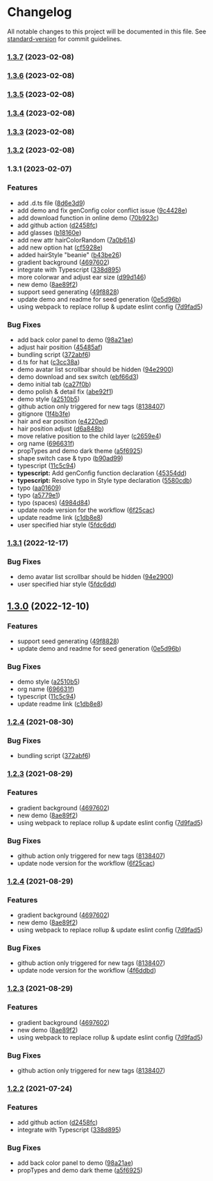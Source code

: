 # Changelog

All notable changes to this project will be documented in this file. See [standard-version](https://github.com/conventional-changelog/standard-version) for commit guidelines.

### [1.3.7](https://github.com/chilllab/react-nice-avatar/compare/v1.3.6...v1.3.7) (2023-02-08)

### [1.3.6](https://github.com/chilllab/react-nice-avatar/compare/v1.3.5...v1.3.6) (2023-02-08)

### [1.3.5](https://github.com/chilllab/react-nice-avatar/compare/v1.3.4...v1.3.5) (2023-02-08)

### [1.3.4](https://github.com/chilllab/react-nice-avatar/compare/v1.3.3...v1.3.4) (2023-02-08)

### [1.3.3](https://github.com/chilllab/react-nice-avatar/compare/v1.3.2...v1.3.3) (2023-02-08)

### [1.3.2](https://github.com/chilllab/react-nice-avatar/compare/v1.3.1...v1.3.2) (2023-02-08)

### 1.3.1 (2023-02-07)


### Features

* add .d.ts file ([8d6e3d9](https://github.com/chilllab/react-nice-avatar/commits8d6e3d93caf226999f0bc71d9838b87f2ac73357))
* add demo and fix genConfig color conflict issue ([9c4428e](https://github.com/chilllab/react-nice-avatar/commits9c4428e90aafc9f811f3febfea185a293b4f778c))
* add download function in online demo ([70b923c](https://github.com/chilllab/react-nice-avatar/commits70b923c46544c7a3bfc0e4fa9abdb96f4b489e34))
* add github action ([d2458fc](https://github.com/chilllab/react-nice-avatar/commitsd2458fca0bbca32426ddf1774bf3cf1c986f80f9))
* add glasses ([b18160e](https://github.com/chilllab/react-nice-avatar/commitsb18160ee480a3c82ebd145f96997a876b3f8f972))
* add new attr hairColorRandom ([7a0b614](https://github.com/chilllab/react-nice-avatar/commits7a0b61425444c1b8c7aaabdcc29cfaa4aaeaf3c1))
* add new option hat ([cf5928e](https://github.com/chilllab/react-nice-avatar/commitscf5928eb63f37b02c2f0db204ea89af6b2dc8352))
* added hairStyle "beanie" ([b43be26](https://github.com/chilllab/react-nice-avatar/commitsb43be2663e550ebccb733eafee2812532f5c3b00))
* gradient background ([4697602](https://github.com/chilllab/react-nice-avatar/commits4697602f098e019e6bbd0800c1780f61a43d367a))
* integrate with Typescript ([338d895](https://github.com/chilllab/react-nice-avatar/commits338d895481423284475475c2932a18788c872e56))
* more colorwar and adjust ear size ([d99d146](https://github.com/chilllab/react-nice-avatar/commitsd99d1467be6f7ff272c0adb55e38ef99bb54abd9))
* new demo ([8ae89f2](https://github.com/chilllab/react-nice-avatar/commits8ae89f23837399cbb218e4a5f4103cf44a78438a))
* support seed generating ([49f8828](https://github.com/chilllab/react-nice-avatar/commits49f88284b23518c7e3aa089735c518f6f70ce339))
* update demo and readme for seed generation ([0e5d96b](https://github.com/chilllab/react-nice-avatar/commits0e5d96baa7fa2c6f17e70c485e0475dde37aa92e))
* using webpack to replace rollup & update eslint config ([7d9fad5](https://github.com/chilllab/react-nice-avatar/commits7d9fad58ba9d7747eed091178cb427b7417e8844))


### Bug Fixes

* add back color panel to demo ([98a21ae](https://github.com/chilllab/react-nice-avatar/commits98a21ae6d31c2638dfd1c887dfcb96f1f7f8b003))
* adjust hair position ([45485af](https://github.com/chilllab/react-nice-avatar/commits45485af271b29d2cd09f2888961f009e61f13f39))
* bundling script ([372abf6](https://github.com/chilllab/react-nice-avatar/commits372abf6b680671ff233d2f8f58e36103e9841034))
* d.ts for hat ([c3cc38a](https://github.com/chilllab/react-nice-avatar/commitsc3cc38a9c3af1844a69c045ca7fc6db7e956d226))
* demo avatar list scrollbar should be hidden ([94e2900](https://github.com/chilllab/react-nice-avatar/commits94e290073e7c4d77c385479c52093cdf0ee49e70))
* demo download and sex switch ([ebf66d3](https://github.com/chilllab/react-nice-avatar/commitsebf66d3eefb256d9b75455820bd6bd52781636b7))
* demo initial tab ([ca27f0b](https://github.com/chilllab/react-nice-avatar/commitsca27f0bcd6151e7137fd09f0a00aad33644a3593))
* demo polish & detail fix ([abe92f1](https://github.com/chilllab/react-nice-avatar/commitsabe92f19b3bae6daba15491b60e9edf4a34f31e7))
* demo style ([a2510b5](https://github.com/chilllab/react-nice-avatar/commitsa2510b59a8ca878d512df5b80cd2ad21b5a613a8))
* github action only triggered for new tags ([8138407](https://github.com/chilllab/react-nice-avatar/commits8138407550057acfcfedbc3518f2f9ffeb52c0d3))
* gitignore ([1f4b3fe](https://github.com/chilllab/react-nice-avatar/commits1f4b3fed864a5aecb97a04fefadeb32ed09ae030))
* hair and ear position ([e4220ed](https://github.com/chilllab/react-nice-avatar/commitse4220edf9ecbbefd893b5600fe74072737660876))
* hair position adjust ([d6a848b](https://github.com/chilllab/react-nice-avatar/commitsd6a848b60d8f0056c6a6c3737f19d229b6389125))
* move relative position to the child layer ([c2659e4](https://github.com/chilllab/react-nice-avatar/commitsc2659e4a1669b2491da0eacda2ae2eea25158fbb))
* org name ([696631f](https://github.com/chilllab/react-nice-avatar/commits696631fc49802081c8c17eb4394e6ec3f7dce9f4))
* propTypes and demo dark theme ([a5f6925](https://github.com/chilllab/react-nice-avatar/commitsa5f6925d23fe4234d952ac38e4e2f5df94c507d7))
* shape switch case & typo ([b90ad99](https://github.com/chilllab/react-nice-avatar/commitsb90ad99abf7fc0c54a7d7d570ceffae363171191))
* typescript ([11c5c94](https://github.com/chilllab/react-nice-avatar/commits11c5c948a4cdeecde1462081f065eb9735b037c9))
* **typescript:** Add genConfig function declaration ([45354dd](https://github.com/chilllab/react-nice-avatar/commits45354dd2f56fe9894c25a5ac4b1ba56dd7f0fae5))
* **typescript:** Resolve typo in Style type declaration ([5580cdb](https://github.com/chilllab/react-nice-avatar/commits5580cdba11f61c5d812baeffe7bb5dcbac70513a))
* typo ([aa01609](https://github.com/chilllab/react-nice-avatar/commitsaa01609ad5bb139398f4d3b9dc059f534d240e9e))
* typo ([a5779e1](https://github.com/chilllab/react-nice-avatar/commitsa5779e1402e6f408ae9c976ad3bfab97f0bd904d))
* typo (spaces) ([4984d84](https://github.com/chilllab/react-nice-avatar/commits4984d843b05d516fb06b0b147f18d61026504c01))
* update node version for the workflow ([6f25cac](https://github.com/chilllab/react-nice-avatar/commits6f25cacaf42b430b0567343b5b90147a855c4543))
* update readme link ([c1db8e8](https://github.com/chilllab/react-nice-avatar/commitsc1db8e83b10a4ea54fa6b988b7a1317e6cf4e864))
* user specified hiar style ([5fdc6dd](https://github.com/chilllab/react-nice-avatar/commits5fdc6ddad978604c1cfe7226266312d0230b3702))

### [1.3.1](https://github.com/chilllab/react-nice-avatar/compare/v1.3.0...v1.3.1) (2022-12-17)


### Bug Fixes

* demo avatar list scrollbar should be hidden ([94e2900](https://github.com/chilllab/react-nice-avatar/commits94e290073e7c4d77c385479c52093cdf0ee49e70))
* user specified hiar style ([5fdc6dd](https://github.com/chilllab/react-nice-avatar/commits5fdc6ddad978604c1cfe7226266312d0230b3702))

## [1.3.0](https://github.com/chilllab/react-nice-avatar/compare/v1.2.4...v1.3.0) (2022-12-10)


### Features

* support seed generating ([49f8828](https://github.com/chilllab/react-nice-avatar/commits49f88284b23518c7e3aa089735c518f6f70ce339))
* update demo and readme for seed generation ([0e5d96b](https://github.com/chilllab/react-nice-avatar/commits0e5d96baa7fa2c6f17e70c485e0475dde37aa92e))


### Bug Fixes

* demo style ([a2510b5](https://github.com/chilllab/react-nice-avatar/commitsa2510b59a8ca878d512df5b80cd2ad21b5a613a8))
* org name ([696631f](https://github.com/chilllab/react-nice-avatar/commits696631fc49802081c8c17eb4394e6ec3f7dce9f4))
* typescript ([11c5c94](https://github.com/chilllab/react-nice-avatar/commits11c5c948a4cdeecde1462081f065eb9735b037c9))
* update readme link ([c1db8e8](https://github.com/chilllab/react-nice-avatar/commitsc1db8e83b10a4ea54fa6b988b7a1317e6cf4e864))

### [1.2.4](https://github.com/chilllab/react-nice-avatar/compare/v1.2.3...v1.2.4) (2021-08-30)


### Bug Fixes

* bundling script ([372abf6](https://github.com/chilllab/react-nice-avatar/commits372abf6b680671ff233d2f8f58e36103e9841034))

### [1.2.3](https://github.com/chilllab/react-nice-avatar/compare/v1.2.2...v1.2.3) (2021-08-29)


### Features

* gradient background ([4697602](https://github.com/chilllab/react-nice-avatar/commits4697602f098e019e6bbd0800c1780f61a43d367a))
* new demo ([8ae89f2](https://github.com/chilllab/react-nice-avatar/commits8ae89f23837399cbb218e4a5f4103cf44a78438a))
* using webpack to replace rollup & update eslint config ([7d9fad5](https://github.com/chilllab/react-nice-avatar/commits7d9fad58ba9d7747eed091178cb427b7417e8844))


### Bug Fixes

* github action only triggered for new tags ([8138407](https://github.com/chilllab/react-nice-avatar/commits8138407550057acfcfedbc3518f2f9ffeb52c0d3))
* update node version for the workflow ([6f25cac](https://github.com/chilllab/react-nice-avatar/commits6f25cacaf42b430b0567343b5b90147a855c4543))

### [1.2.4](https://github.com/chilllab/react-nice-avatar/compare/v1.2.2...v1.2.4) (2021-08-29)


### Features

* gradient background ([4697602](https://github.com/chilllab/react-nice-avatar/commits4697602f098e019e6bbd0800c1780f61a43d367a))
* new demo ([8ae89f2](https://github.com/chilllab/react-nice-avatar/commits8ae89f23837399cbb218e4a5f4103cf44a78438a))
* using webpack to replace rollup & update eslint config ([7d9fad5](https://github.com/chilllab/react-nice-avatar/commits7d9fad58ba9d7747eed091178cb427b7417e8844))


### Bug Fixes

* github action only triggered for new tags ([8138407](https://github.com/chilllab/react-nice-avatar/commits8138407550057acfcfedbc3518f2f9ffeb52c0d3))
* update node version for the workflow ([4f6ddbd](https://github.com/chilllab/react-nice-avatar/commits4f6ddbda62a47ff1adf0da5161ddc08d2b0cac55))

### [1.2.3](https://github.com/chilllab/react-nice-avatar/compare/v1.2.2...v1.2.3) (2021-08-29)


### Features

* gradient background ([4697602](https://github.com/chilllab/react-nice-avatar/commits4697602f098e019e6bbd0800c1780f61a43d367a))
* new demo ([8ae89f2](https://github.com/chilllab/react-nice-avatar/commits8ae89f23837399cbb218e4a5f4103cf44a78438a))
* using webpack to replace rollup & update eslint config ([7d9fad5](https://github.com/chilllab/react-nice-avatar/commits7d9fad58ba9d7747eed091178cb427b7417e8844))


### Bug Fixes

* github action only triggered for new tags ([8138407](https://github.com/chilllab/react-nice-avatar/commits8138407550057acfcfedbc3518f2f9ffeb52c0d3))

### [1.2.2](https://github.com/chilllab/react-nice-avatar/compare/v1.2.1...v1.2.2) (2021-07-24)


### Features

* add github action ([d2458fc](https://github.com/chilllab/react-nice-avatar/commitsd2458fca0bbca32426ddf1774bf3cf1c986f80f9))
* integrate with Typescript ([338d895](https://github.com/chilllab/react-nice-avatar/commits338d895481423284475475c2932a18788c872e56))


### Bug Fixes

* add back color panel to demo ([98a21ae](https://github.com/chilllab/react-nice-avatar/commits98a21ae6d31c2638dfd1c887dfcb96f1f7f8b003))
* propTypes and demo dark theme ([a5f6925](https://github.com/chilllab/react-nice-avatar/commitsa5f6925d23fe4234d952ac38e4e2f5df94c507d7))
